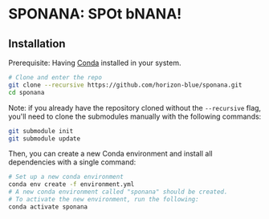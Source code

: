 # SPONANA: SPOt bNANA!

## Installation

Prerequisite: Having [Conda](https://docs.conda.io/projects/miniconda/en/latest/) installed in your system. 

```bash
# Clone and enter the repo
git clone --recursive https://github.com/horizon-blue/sponana.git
cd sponana
```

Note: if you already have the repository cloned without the `--recursive` flag, you'll need to clone the 
submodules manually with the following commands:
```bash
git submodule init 
git submodule update
```

Then, you can create a new Conda environment and install all dependencies with a single command:

```bash
# Set up a new conda environment
conda env create -f environment.yml
# A new conda environment called "sponana" should be created.
# To activate the new environment, run the following:
conda activate sponana
```